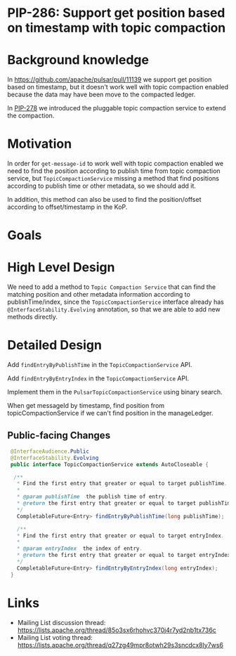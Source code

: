 # PIP-286: Support get position based on timestamp with topic compaction

# Background knowledge

In https://github.com/apache/pulsar/pull/11139 we support get position based on timestamp, but it doesn't work well with topic compaction enabled because the data may have been move to the compacted ledger.

In [PIP-278](https://github.com/apache/pulsar/pull/20624) we introduced the pluggable topic compaction service to extend the compaction.

# Motivation

In order for `get-message-id` to work well with topic compaction enabled we need to find the position according to publish time from topic compaction service,
but `TopicCompactionService` missing a method that find positions according to publish time or other metadata, so we should add it.

In addition, this method can also be used to find the position/offset according to offset/timestamp in the KoP.

# Goals

# High Level Design

We need to add a method to `Topic Compaction Service` that can find the matching position and other metadata information according to publishTime/index,
since the `TopicCompactionService` interface already has `@InterfaceStability.Evolving` annotation, so that we are able to add new methods directly.

# Detailed Design

Add `findEntryByPublishTime` in the `TopicCompactionService` API.

Add `findEntryByEntryIndex` in the `TopicCompactionService` API.

Implement them in the `PulsarTopicCompactionService` using binary search.

When get messageId by timestamp, find position from topicCompactionService if we can't find position in the manageLedger.

## Public-facing Changes

 ```java
  @InterfaceAudience.Public
  @InterfaceStability.Evolving
  public interface TopicCompactionService extends AutoCloseable {

   /**
    * Find the first entry that greater or equal to target publishTime.
    *
    * @param publishTime  the publish time of entry.
    * @return the first entry that greater or equal to target publishTime, this entry can be null.
    */
    CompletableFuture<Entry> findEntryByPublishTime(long publishTime);

    /**
    * Find the first entry that greater or equal to target entryIndex.
    *
    * @param entryIndex  the index of entry.
    * @return the first entry that greater or equal to target entryIndex, this entry can be null.
    */
    CompletableFuture<Entry> findEntryByEntryIndex(long entryIndex);
  }
  ```

# Links

* Mailing List discussion thread: https://lists.apache.org/thread/85o3sx6rhohvc370j4r7yd2nb1tx736c
* Mailing List voting thread: https://lists.apache.org/thread/q27zg49mpr8otwh29s3sncdcx8ly7ws6